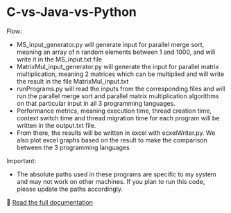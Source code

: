 # C-vs-Java-vs-Python
Flow:  
- MS_input_generator.py will generate input for parallel merge sort, meaning an array of n random elements between 1 and 1000, and will write it in the MS_input.txt file
- MatrixMul_input_generator.py will generate the input for parallel matrix multiplication, meaning 2 matrices which can be multiplied and will write the result in the file MatrixMul_input.txt
- runPrograms.py will read the inputs from the corresponding files and will run the parallel merge sort and parallel matrix multiplication algorithms on that particular input in all 3 programming languages.
- Performance metrics, meaning execution time, thread creation time, context switch time and thread migration time for each program will be written in the output.txt file.
- From there, the results will be written in excel with ecxelWriter.py. We also plot excel graphs based on the result to make the comparison between the 3 programming languages  

Important:
- The absolute paths used in these programs are specific to my system and may not work on other machines. If you plan to run this code, please update the paths accordingly.

📄 [Read the full documentation](Documentation.pdf)
